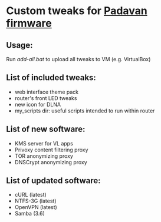 # Custom tweaks for [Padavan firmware](https://bitbucket.org/padavan/rt-n56u)

## Usage:
Run *add-all.bat* to upload all tweaks to VM (e.g. VirtualBox)

## List of included tweaks:
- web interface theme pack
- router's front LED tweaks
- new icon for DLNA
- my_scripts dir: useful scripts intended to run within router

## List of new software:
- KMS server for VL apps
- Privoxy content filtering proxy
- TOR anonymizing proxy
- DNSCrypt anonymizing proxy

## List of updated software:
- cURL (latest)
- NTFS-3G (latest)
- OpenVPN (latest)
- Samba (3.6)